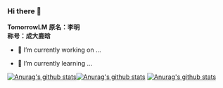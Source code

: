 ### Hi there 👋

**TomorrowLM**
**原名：李明 <br/>
称号：成大鹿晗<br/>**

- 🔭 I’m currently working on ...

- 🌱 I’m currently learning ...

[![Anurag's github stats](https://github-readme-stats.vercel.app/api?username=TomorrowLM&show_icons=true&theme=radical)](https://github.com/anuraghazra/github-readme-stats)[![Anurag's github stats](https://github-readme-stats.vercel.app/api/top-langs/?username=TomorrowLM&layout=compact&hide=html&theme=dark)](https://github.com/anuraghazra/github-readme-stats)  [![Anurag's github stats](https://github-readme-streak-stats.herokuapp.com/?user=TomorrowLM&theme=highcontrast)](https://github.com/anuraghazra/github-readme-stats)



